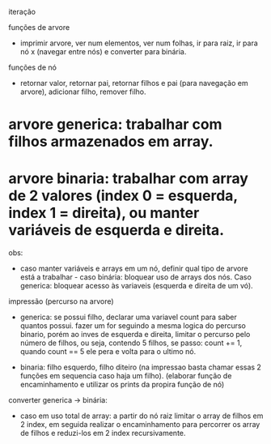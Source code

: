 iteração 

funções de arvore
- imprimir arvore, ver num elementos, ver num folhas, ir para raiz, ir para nó x (navegar entre nós) e converter para binária. 

funções de nó
- retornar valor, retornar pai, retornar filhos e pai (para navegação em arvore), adicionar filho, remover filho.

# arvore generica: trabalhar com filhos armazenados em array.
# arvore binaria: trabalhar com array de 2 valores (index 0 = esquerda, index 1 = direita), ou manter variáveis de esquerda e direita.

obs: 
- caso manter variáveis e arrays em um nó, definir qual  tipo de arvore está a trabalhar - caso binária: bloquear uso de arrays dos nós. Caso generica: bloquear acesso às variaveis (esquerda e direita de um vó).

impressão (percurso na arvore)
- generica: se possui filho, declarar uma variavel count para saber quantos possui. fazer um for seguindo a mesma logica do percurso binario, porém ao inves de esquerda e direita, limitar o percurso pelo número de filhos, ou seja, contendo 5 filhos, se passo: count += 1, quando count == 5 ele pera e volta para o ultimo nó.

- binaria: filho esquerdo, filho diteiro (na impressao basta chamar essas 2 funções em sequencia caso haja um filho).
(elaborar função de encaminhamento e utilizar os prints da propira função de nó)
    
converter generica -> binária:
- caso em uso total de array: a partir do nó raiz limitar o array de filhos em 2 index, em seguida realizar o encaminhamento para percorrer os array de filhos e reduzi-los em 2 index recursivamente.
